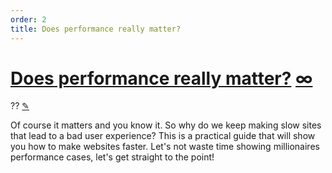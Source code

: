 ```yaml
---
order: 2
title: Does performance really matter?
---
```


<div class="article">

  <h1 id="performance-matters">
    <a class="tip-title" href="#performance-matters">Does performance really matter?</a>
    <a title="Link" class="anchor" href="#performance-matters">∞</a>
  </h1>
  <div class="line">
    <span class="order">??</span>
    <a title="Edit" class="edit" href="https://github.com/zenorocha/browser-diet/edit/master/src/documents/intro/en/performance-matters.html.md">✎</a>
  </div>

  <p>Of course it matters and you know it. So why do we keep making slow sites that lead to a bad user experience? This is a practical guide that will show you how to make websites faster. Let's not waste time showing millionaires performance cases, let's get straight to the point!</p>

</div>
